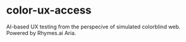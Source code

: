 # color-ux-access
AI-based UX testing from the perspecive of simulated colorblind web. Powered by Rhymes.ai Aria.
